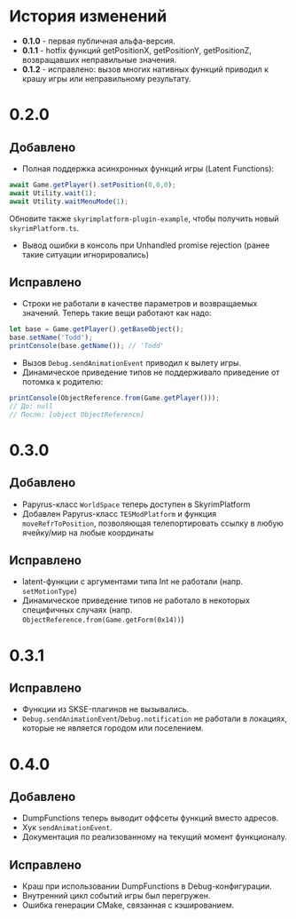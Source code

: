 # История изменений

 - **0.1.0** - первая публичная альфа-версия.
 - **0.1.1** - hotfix функций getPositionX, getPositionY, getPositionZ, возвращавших неправильные значения.
 - **0.1.2** - исправлено: вызов многих нативных функций приводил к крашу игры или неправильному результату.



# 0.2.0

## Добавлено
- Полная поддержка асинхронных функций игры (Latent Functions):
```typescript
await Game.getPlayer().setPosition(0,0,0);
await Utility.wait(1);
await Utility.waitMenuMode(1);
```
Обновите также `skyrimplatform-plugin-example`, чтобы получить новый `skyrimPlatform.ts`.
- Вывод ошибки в консоль при Unhandled promise rejection (ранее такие ситуации игнорировались)

## Исправлено
- Строки не работали в качестве параметров и возвращаемых значений. Теперь такие вещи работают как надо:
```typescript
let base = Game.getPlayer().getBaseObject();
base.setName('Todd');
printConsole(base.getName()); // 'Todd'
```
- Вызов `Debug.sendAnimationEvent` приводил к вылету игры.
- Динамическое приведение типов не поддерживало приведение от потомка к родителю:

```typescript
printConsole(ObjectReference.from(Game.getPlayer()));
// До: null
// После: [object ObjectReference]
```

# 0.3.0

## Добавлено
 - Papyrus-класс `WorldSpace` теперь доступен в SkyrimPlatform
 - Добавлен Papyrus-класс `TESModPlatform` и функция `moveRefrToPosition`, позволяющая телепортировать ссылку в любую ячейку/мир на любые координаты

## Исправлено
 - latent-функции с аргументами типа Int не работали (напр. `setMotionType`)
 - Динамическое приведение типов не работало в некоторых специфичных случаях (напр. `ObjectReference.from(Game.getForm(0x14))`)

# 0.3.1

## Исправлено
 - Функции из SKSE-плагинов не вызывались.
 - `Debug.sendAnimationEvent`/`Debug.notification` не работали в локациях, которые не является городом или поселением.

# 0.4.0

## Добавлено
 - DumpFunctions теперь выводит оффсеты функций вместо адресов.
 - Хук `sendAnimationEvent`.
 - Документация по реализованному на текущий момент функционалу.

## Исправлено
 - Краш при использовании DumpFunctions в Debug-конфигурации.
 - Внутренний цикл событий игры был перегружен.
 - Ошибка генерации CMake, связанная с кэшированием.
